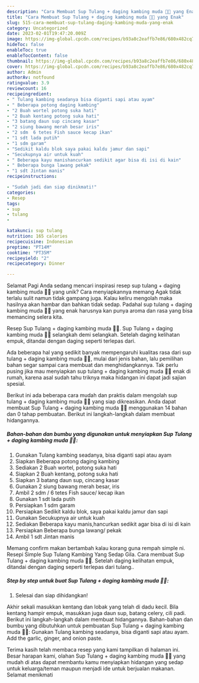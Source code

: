 ```yaml
---
description: "Cara Membuat Sup Tulang + daging kambing muda 🐐💜 yang Enak"
title: "Cara Membuat Sup Tulang + daging kambing muda 🐐💜 yang Enak"
slug: 515-cara-membuat-sup-tulang-daging-kambing-muda-yang-enak
category: Uncategorized
date: 2023-02-01T19:47:20.009Z
image: https://img-global.cpcdn.com/recipes/b93a8c2eaffb7e86/680x482cq70/sup-tulang-daging-kambing-muda-foto-resep-utama.jpg
hideToc: false
enableToc: true
enableTocContent: false
thumbnail: https://img-global.cpcdn.com/recipes/b93a8c2eaffb7e86/680x482cq70/sup-tulang-daging-kambing-muda-foto-resep-utama.jpg
cover: https://img-global.cpcdn.com/recipes/b93a8c2eaffb7e86/680x482cq70/sup-tulang-daging-kambing-muda-foto-resep-utama.jpg
author: Admin
authorAv: notfound
ratingvalue: 3.9
reviewcount: 16
recipeingredient:
- " Tulang kambing seadanya bisa diganti sapi atau ayam"
- " Beberapa potong daging kambing"
- "2 Buah wortel potong suka hati"
- "2 Buah kentang potong suka hati"
- "3 batang daun sup cincang kasar"
- "2 siung bawang merah besar iris"
- "2 sdm  6 tetes Fish sauce kecap ikan"
- "1 sdt lada putih"
- "1 sdm garam"
- "Sedikit kaldu blok saya pakai kaldu jamur dan sapi"
- "Secukupnya air untuk kuah"
- " Beberapa kayu manishancurkan sedikit agar bisa di isi di kain"
- " Beberapa bunga lawang pekak"
- "1 sdt Jintan manis"
recipeinstructions:

- "Sudah jadi dan siap dinikmati!"
categories:
- Resep
tags:
- sup
- tulang
- 

katakunci: sup tulang  
nutrition: 165 calories
recipecuisine: Indonesian
preptime: "PT14M"
cooktime: "PT35M"
recipeyield: "2"
recipecategory: Dinner

---
```



Selamat Pagi Anda sedang mencari inspirasi resep sup tulang + daging kambing muda 🐐💜 yang unik? Cara menyiapkannya memang Agak tidak terlalu sulit namun tidak gampang juga. Kalau keliru mengolah maka hasilnya akan hambar dan bahkan tidak sedap. Padahal sup tulang + daging kambing muda 🐐💜 yang enak harusnya kan punya aroma dan rasa yang bisa memancing selera kita.


Resep Sup Tulang + daging kambing muda 🐐💜. Sup Tulang + daging kambing muda 🐐💜 selangkah demi selangkah. Setelah daging kelihatan empuk, ditandai dengan daging seperti terlepas dari.

Ada beberapa hal yang sedikit banyak mempengaruhi kualitas rasa dari sup tulang + daging kambing muda 🐐💜, mulai dari jenis bahan, lalu pemilihan bahan segar sampai cara membuat dan menghidangkannya. Tak perlu pusing jika mau menyiapkan sup tulang + daging kambing muda 🐐💜 enak di rumah, karena asal sudah tahu triknya maka hidangan ini dapat jadi sajian spesial.


Berikut ini ada beberapa cara mudah dan praktis dalam mengolah sup tulang + daging kambing muda 🐐💜 yang siap dikreasikan. Anda dapat membuat Sup Tulang + daging kambing muda 🐐💜 menggunakan 14 bahan dan 0 tahap pembuatan. Berikut ini langkah-langkah dalam membuat hidangannya.

<!--inarticleads1-->

##### Bahan-bahan dan bumbu yang digunakan untuk menyiapkan Sup Tulang + daging kambing muda 🐐💜:

1. Gunakan  Tulang kambing seadanya, bisa diganti sapi atau ayam
1. Siapkan  Beberapa potong daging kambing
1. Sediakan 2 Buah wortel, potong suka hati
1. Siapkan 2 Buah kentang, potong suka hati
1. Siapkan 3 batang daun sup, cincang kasar
1. Gunakan 2 siung bawang merah besar, iris
1. Ambil 2 sdm / 6 tetes Fish sauce/ kecap ikan
1. Gunakan 1 sdt lada putih
1. Persiapkan 1 sdm garam
1. Persiapkan Sedikit kaldu blok, saya pakai kaldu jamur dan sapi
1. Gunakan Secukupnya air untuk kuah
1. Sediakan  Beberapa kayu manis,hancurkan sedikit agar bisa di isi di kain
1. Persiapkan  Beberapa bunga lawang/ pekak
1. Ambil 1 sdt Jintan manis


Memang confirm makan bertambah kalau korang guna rempah simple ni. Resepi Simple Sup Tulang Kambing Yang Sedap Gila. Cara membuat Sup Tulang + daging kambing muda 🐐💜. Setelah daging kelihatan empuk, ditandai dengan daging seperti terlepas dari tulang.. 

<!--inarticleads2-->

##### Step by step untuk buat Sup Tulang + daging kambing muda 🐐💜:


1. Selesai dan siap dihidangkan!

Akhir sekali masukkan kentang dan lobak yang telah di dadu kecil. Bila kentang hampir empuk, masukkan juga daun sup, batang celery, cili padi. Berikut ini langkah-langkah dalam membuat hidangannya. Bahan-bahan dan bumbu yang dibutuhkan untuk pembuatan Sup Tulang + daging kambing muda 🐐💜: Gunakan Tulang kambing seadanya, bisa diganti sapi atau ayam. Add the garlic, ginger, and onion paste. 

Terima kasih telah membaca resep yang kami tampilkan di halaman ini. Besar harapan kami, olahan Sup Tulang + daging kambing muda 🐐💜 yang mudah di atas dapat membantu kamu menyiapkan hidangan yang sedap untuk keluarga/teman maupun menjadi ide untuk berjualan makanan. Selamat menikmati
